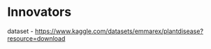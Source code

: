 # Innovators                          
                               
dataset - https://www.kaggle.com/datasets/emmarex/plantdisease?resource=download


